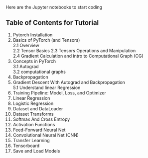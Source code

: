 Here are the Jupyter notebooks to start coding

## Table of Contents for Tutorial

1. Pytorch Installation
2. Basics of PyTorch (and Tensors)\
        2.1 Overview \
        2.2 Tensor Basics
        2.3 Tensors Operations and Manipulation \
        2.4 Gradient Calculation and intro to Computational Graph (CG)
4. Concepts in PyTorch \
        3.1 Autograd \
        3.2 computational graphs
5. Backpropagation
6. Gradient Descent With Autograd and Backpropagation \
        5.1 Understand linear Regression
7. Training Pipeline: Model, Loss, and Optimizer
8. Linear Regression
9. Logistic Regression
10. Dataset and DataLoader
11. Dataset Transforms
12. Softmax And Cross Entropy
13. Activation Functions
14. Feed-Forward Neural Net
15. Convolutional Neural Net (CNN)
16. Transfer Learning
17. Tensorboard
18. Save and Load Models
